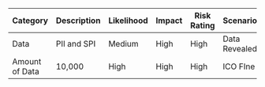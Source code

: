| Category                | Description                                             | Likelihood | Impact | Risk Rating | Scenario                                               |
|------------------------------|--------------------------------------------------------------|------------|--------|-------------|---------------------------------------------------------------------|
| Data                     | PII and SPI           | Medium     | High   | High        | Data Revealed                |
| Amount of Data                     | 10,000                               | High       | High   | High        | ICO FIne                     |
